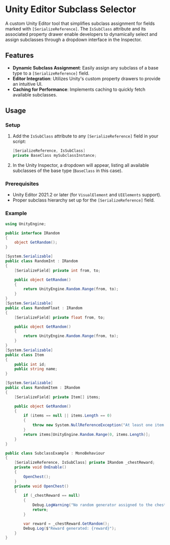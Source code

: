 # Unity Editor Subclass Selector

A custom Unity Editor tool that simplifies subclass assignment for fields marked with `[SerializeReference]`. The `IsSubClass` attribute and its associated property drawer enable developers to dynamically select and assign subclasses through a dropdown interface in the Inspector.

## Features

- **Dynamic Subclass Assignment**: Easily assign any subclass of a base type to a `[SerializeReference]` field.
- **Editor Integration**: Utilizes Unity's custom property drawers to provide an intuitive UI.
- **Caching for Performance**: Implements caching to quickly fetch available subclasses.

## Usage

### Setup

1. Add the `IsSubClass` attribute to any `[SerializeReference]` field in your script:
    ```csharp
    [SerializeReference, IsSubClass]
    private BaseClass mySubclassInstance;
    ```

2. In the Unity Inspector, a dropdown will appear, listing all available subclasses of the base type (`BaseClass` in this case).

### Prerequisites

- Unity Editor 2021.2 or later (for `VisualElement` and `UIElements` support).
- Proper subclass hierarchy set up for the `[SerializeReference]` field.

### Example

```csharp
using UnityEngine;

public interface IRandom
{
    object GetRandom();
}

[System.Serializable]
public class RandomInt : IRandom
{
    [SerializeField] private int from, to;

    public object GetRandom()
    {
        return UnityEngine.Random.Range(from, to);
    }
}
[System.Serializable]
public class RandomFloat : IRandom
{
    [SerializeField] private float from, to;

    public object GetRandom()
    {
        return UnityEngine.Random.Range(from, to);
    }
}
[System.Serializable]
public class Item
{
    public int id;
    public string name;
}

[System.Serializable]
public class RandomItem : IRandom
{
    [SerializeField] private Item[] items;

    public object GetRandom()
    {
        if (items == null || items.Length == 0)
        {
            throw new System.NullReferenceException("At least one item is required in the items array.");
        }
        return items[UnityEngine.Random.Range(0, items.Length)];
    }
}

public class SubclassExample : MonoBehaviour
{
    [SerializeReference, IsSubClass] private IRandom _chestReward;
    private void OnEnable()
    {
        OpenChest();
    }
    private void OpenChest()
    {
        if (_chestReward == null)
        {
            Debug.LogWarning("No random generator assigned to the chest!");
            return;
        }

        var reward = _chestReward.GetRandom();
        Debug.Log($"Reward generated: {reward}");
    }
}


